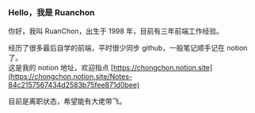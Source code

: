 <!--
 * @Author: Chon
 * @Date: 2023-03-01 16:30:44
 * @Description: 文件说明
-->

### Hello，我是 Ruanchon

你好，我叫 RuanChon，出生于 1998 年，目前有三年前端工作经验。

经历了很多最后自学的前端，平时很少同步 github，一般笔记顺手记在 notion 了。  
这是我的 notion 地址，欢迎指点 [https://chongchon.notion.site](https://chongchon.notion.site/Notes-84c2157567434d2583b75fee871d0bee)

目前是离职状态，希望能有大佬带飞。
